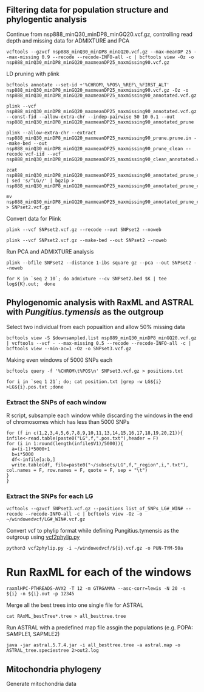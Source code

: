 ## Filtering data for population structure and phylogentic analysis 
Continue from nsp888_minQ30_minDP8_minGQ20.vcf.gz, controlling read depth and missing data for ADMIXTURE and PCA
```
vcftools --gzvcf nsp888_minQ30_minDP8_minGQ20.vcf.gz --max-meanDP 25 --max-missing 0.9 --recode --recode-INFO-all -c | bcftools view -Oz -o nsp888_minQ30_minDP8_minGQ20_maxmeanDP25_maxmissing90.vcf.gz
```
LD pruning with plink
```
bcftools annotate --set-id +'%CHROM\_%POS\_%REF\_%FIRST_ALT' nsp888_minQ30_minDP8_minGQ20_maxmeanDP25_maxmissing90.vcf.gz -Oz -o nsp888_minQ30_minDP8_minGQ20_maxmeanDP25_maxmissing90_annotated.vcf.gz

plink --vcf  nsp888_minQ30_minDP8_minGQ20_maxmeanDP25_maxmissing90_annotated.vcf.gz --const-fid --allow-extra-chr --indep-pairwise 50 10 0.1 --out  nsp888_minQ30_minDP8_minGQ20_maxmeanDP25_maxmissing90_annotated_prune

plink --allow-extra-chr --extract nsp888_minQ30_minDP8_minGQ20_maxmeanDP25_maxmissing90_prune.prune.in --make-bed --out nsp888_minQ30_minDP8_minGQ20_maxmeanDP25_maxmissing90_prune_clean --recode vcf-iid --vcf nsp888_minQ30_minDP8_minGQ20_maxmeanDP25_maxmissing90_clean_annotated.vcf.gz

zcat nsp888_minQ30_minDP8_minGQ20_maxmeanDP25_maxmissing90_annotated_prune_clean.vcf.gz | sed 's/^LG//' | bgzip > nsp888_minQ30_minDP8_minGQ20_maxmeanDP25_maxmissing90_annotated_prune_clean_noLG.vcf.gz

mv nsp888_minQ30_minDP8_minGQ20_maxmeanDP25_maxmissing90_annotated_prune_clean_noLG.vcf.gz > SNPset2.vcf.gz
```
Convert data for Plink
```
plink --vcf SNPset2.vcf.gz --recode --out SNPset2 --noweb

plink --vcf SNPset2.vcf.gz --make-bed --out SNPset2 --noweb 
```
Run PCA and ADMIXTURE analysis
```
plink --bfile SNPset2 --distance 1-ibs square gz --pca --out SNPset2 --noweb

for K in `seq 2 10`; do admixture --cv SNPset2.bed $K | tee log${K}.out;  done 
```

## Phylogenomic analysis with RaxML and ASTRAL with *Pungitius.tymensis* as the outgroup
Select two individual from each popualtion and allow 50% missing data
```
bcftools view -S $downsampled.list nsp889_minQ30_minDP8_minGQ20.vcf.gz | vcftools --vcf - --max-missing 0.5 --recode --recode-INFO-all -c | bcftools view --min-ac=1 -Oz -o SNPset3.vcf.gz
```
Making even windows of 5000 SNPs each
``` 
bcftools query -f '%CHROM\t%POS\n' SNPset3.vcf.gz > positions.txt

for i in `seq 1 21`; do; cat position.txt |grep -w LG${i} >LG${i}.pos.txt ;done
```
### Extract the SNPs of each window 
R script, subsample each window while discarding the windows in the end of chromosomes which has less than 5000 SNPs
```
for (f in c(1,2,3,4,5,6,7,8,9,10,11,13,14,15,16,17,18,19,20,21)){
infile<-read.table(paste0("LG",f,".pos.txt"),header = F)
for (i in 1:round(length(infile$V1)/5000)){
  a=(i-1)*5000+1
  b=i*5000
  df<-infile[a:b,]
  write.table(df, file=paste0("~/subsets/LG",f,"_region",i,".txt"), col.names = F, row.names = F, quote = F, sep = "\t")
}
}
```
### Extract the SNPs for each LG
```
vcftools --gzvcf SNPset3.vcf.gz --positions list_of_SNPs_LG#_WIN# --recode --recode-INFO-all -c | bcftools view -Oz -o ~/windowedvcf/LG#_WIN#.vcf.gz
```
Convert vcf to phylip format while defining Pungitius.tymensis as the outgroup using [vcf2phylip.py](https://github.com/edgardomortiz/vcf2phylip/blob/master/vcf2phylip.py)
```
python3 vcf2phylip.py -i ~/windowedvcf/${i}.vcf.gz -o PUN-TYM-50a
```
# Run RaxML for each of the windows
```
raxmlHPC-PTHREADS-AVX2 -T 12 -m GTRGAMMA --asc-corr=lewis -N 20 -s ${i} -n ${i}.out -p 12345
```
Merge all the best trees into one single file for ASTRAL
```
cat RAxML_bestTree*.tree > all_besttree.tree
```
Run ASTRAL with a predefined map file assgin the populations (e.g. POPA: SAMPLE1, SAPMLE2)
```
java -jar astral.5.7.4.jar -i all_besttree.tree -a astral.map -o ASTRAL_tree.speciestree 2>out2.log
```

## Mitochondria phylogeny
Generate mitochondria data

